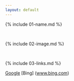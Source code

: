 ```yaml
---
layout: default
---
```


{% include 01-name.md %}

<br>

{% include 02-image.md %}

<br>

{% include 03-links.md %}

[Google](www.google.com)
[Bing] (www.bing.com)
